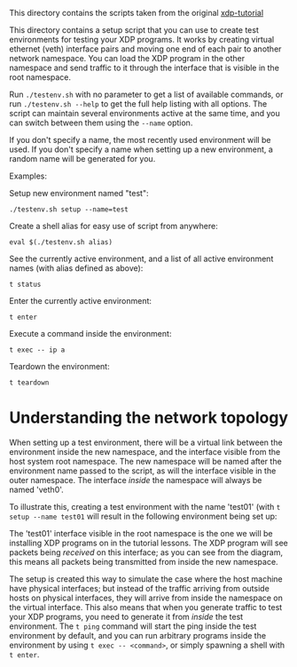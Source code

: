 <!-- Original README from the XDP Tutorial -->

This directory contains the scripts taken from the original
[xdp-tutorial](https://github.com/xdp-project/xdp-tutorial/)

This directory contains a setup script that you can use to create test
environments for testing your XDP programs. It works by creating virtual
ethernet (veth) interface pairs and moving one end of each pair to another
network namespace. You can load the XDP program in the other namespace and
send traffic to it through the interface that is visible in the root
namespace.

Run `./testenv.sh` with no parameter to get a list of available commands, or
run `./testenv.sh --help` to get the full help listing with all options. The
script can maintain several environments active at the same time, and you
can switch between them using the `--name` option.

If you don't specify a name, the most recently used environment will be
used. If you don't specify a name when setting up a new environment, a
random name will be generated for you.

Examples:

Setup new environment named "test":
```shell
./testenv.sh setup --name=test
```

Create a shell alias for easy use of script from anywhere:
```shell
eval $(./testenv.sh alias)
```

See the currently active environment, and a list of all active environment
names (with alias defined as above):
```shell
t status
```

Enter the currently active environment:
```shell
t enter
```

Execute a command inside the environment:
```shell
t exec -- ip a
```

Teardown the environment:
```shell
t teardown
```

# Understanding the network topology

When setting up a test environment, there will be a virtual link between the
environment inside the new namespace, and the interface visible from the
host system root namespace. The new namespace will be named after the
environment name passed to the script, as will the interface visible in the
outer namespace. The interface *inside* the namespace will always be named
'veth0'.

To illustrate this, creating a test environment with the name 'test01' (with
`t setup --name test01` will result in the following environment being set
up:

<!--
#+begin_example
+-----------------------------+                          +-----------------------------+
| Root namespace              |                          | Testenv namespace 'test01'  |
|                             |      From 'test01'       |                             |
|                    +--------+ TX->                RX-> +--------+                    |
|                    | test01 +--------------------------+  veth0 |                    |
|                    +--------+ <-RX                <-TX +--------+                    |
|                             |       From 'veth0'       |                             |
+-----------------------------+                          +-----------------------------+
#+end_example
-->

The 'test01' interface visible in the root namespace is the one we will be
installing XDP programs on in the tutorial lessons. The XDP program will see
packets being *received* on this interface; as you can see from the diagram,
this means all packets being transmitted from inside the new namespace.

The setup is created this way to simulate the case where the host machine
have physical interfaces; but instead of the traffic arriving from outside
hosts on physical interfaces, they will arrive from inside the namespace on
the virtual interface. This also means that when you generate traffic to
test your XDP programs, you need to generate it from *inside* the test
environment. The `t ping` command will start the ping inside the test
environment by default, and you can run arbitrary programs inside the
environment by using `t exec -- <command>`, or simply spawning a shell with
`t enter`.
